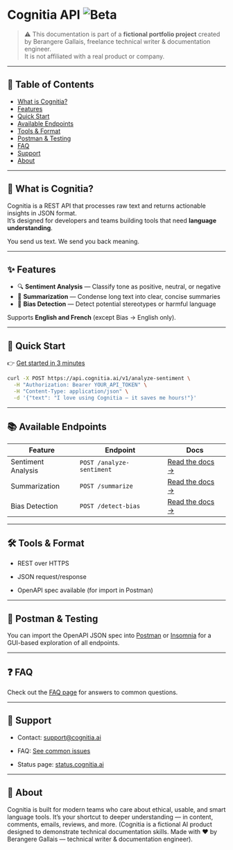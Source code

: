 # Cognitia API ![Beta](https://img.shields.io/badge/status-beta-yellow)

> ⚠️ This documentation is part of a **fictional portfolio project** created by Berangere Gallais, freelance technical writer & documentation engineer.  
> It is not affiliated with a real product or company.

---

## 🧭 Table of Contents

- [What is Cognitia?](#-what-is-cognitia)
- [Features](#-features)
- [Quick Start](#-quick-start)
- [Available Endpoints](#-available-endpoints)
- [Tools & Format](#-tools--format)
- [Postman & Testing](#-postman--testing)
- [FAQ](#-faq)
- [Support](#-support)
- [About](#-about)

---

## 🤖 What is Cognitia?

Cognitia is a REST API that processes raw text and returns actionable insights in JSON format.  
It’s designed for developers and teams building tools that need **language understanding**.

You send us text. We send you back meaning.

---

## ✨ Features

- 🔍 **Sentiment Analysis** — Classify tone as positive, neutral, or negative
- 🧠 **Summarization** — Condense long text into clear, concise summaries
- 🚨 **Bias Detection** — Detect potential stereotypes or harmful language

Supports **English and French** (except Bias → English only).

---

## 🚀 Quick Start

👉 [Get started in 3 minutes](./getting-started.md)

```bash
curl -X POST https://api.cognitia.ai/v1/analyze-sentiment \
  -H "Authorization: Bearer YOUR_API_TOKEN" \
  -H "Content-Type: application/json" \
  -d '{"text": "I love using Cognitia — it saves me hours!"}'
```

---

## 📚 Available Endpoints

| Feature            | Endpoint                  | Docs                                        |
| ------------------ | ------------------------- | ------------------------------------------- |
| Sentiment Analysis | `POST /analyze-sentiment` | [Read the docs →](./endpoints/sentiment.md) |
| Summarization      | `POST /summarize`         | [Read the docs →](./endpoints/summarize.md) |
| Bias Detection     | `POST /detect-bias`       | [Read the docs →](./endpoints/bias.md)      |

---

## 🛠 Tools & Format

- REST over HTTPS

- JSON request/response

- OpenAPI spec available (for import in Postman)

---

## 🧰 Postman & Testing

You can import the OpenAPI JSON spec into [Postman](https://www.postman.com) or [Insomnia](https://insomnia.rest/)
for a GUI-based exploration of all endpoints.

---

## ❓ FAQ

Check out the [FAQ page](./faq.md) for answers to common questions.

---

## 💬 Support

- Contact: <support@cognitia.ai>

- FAQ: [See common issues](./faq.md)

- Status page: [status.cognitia.ai](https://status.cognitia.ai)

---

## 🧠 About

Cognitia is built for modern teams who care about ethical, usable, and smart language tools.
It’s your shortcut to deeper understanding — in content, comments, emails, reviews, and more.
(Cognitia is a fictional AI product designed to demonstrate technical documentation skills.
Made with ❤️ by Berangere Gallais — technical writer & documentation engineer).
